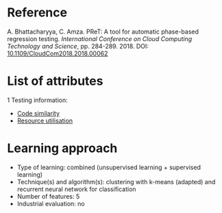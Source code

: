 # Reference

A. Bhattacharyya, C. Amza. PReT: A tool for automatic phase-based regression testing. *International Conference on Cloud Computing Technology and Science*, pp. 284-289. 2018. DOI: [10.1109/CloudCom2018.2018.00062](https://www.doi.org/10.1109/CloudCom2018.2018.00062)

# List of attributes

1 Testing information:
* [Code similarity](../../attributes/testing/test-case/similarity/code-similarity.md)
* [Resource utilisation](../../attributes/testing/test-case/execution/resource-utilisation.md)

# Learning approach

* Type of learning: combined (unsupervised learning + supervised learning)
* Technique(s) and algorithm(s): clustering with k-means (adapted) and recurrent neural network for classification
* Number of features: 5
* Industrial evaluation: no
